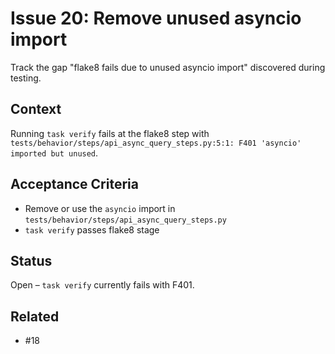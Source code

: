 # Issue 20: Remove unused asyncio import

Track the gap "flake8 fails due to unused asyncio import" discovered during testing.

## Context
Running `task verify` fails at the flake8 step with `tests/behavior/steps/api_async_query_steps.py:5:1: F401 'asyncio' imported but unused`.

## Acceptance Criteria
- Remove or use the `asyncio` import in `tests/behavior/steps/api_async_query_steps.py`
- `task verify` passes flake8 stage

## Status
Open – `task verify` currently fails with F401.

## Related
- #18
